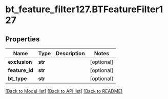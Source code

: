# bt_feature_filter127.BTFeatureFilter127

## Properties
Name | Type | Description | Notes
------------ | ------------- | ------------- | -------------
**exclusion** | **str** |  | [optional] 
**feature_id** | **str** |  | [optional] 
**bt_type** | **str** |  | [optional] 

[[Back to Model list]](../README.md#documentation-for-models) [[Back to API list]](../README.md#documentation-for-api-endpoints) [[Back to README]](../README.md)


